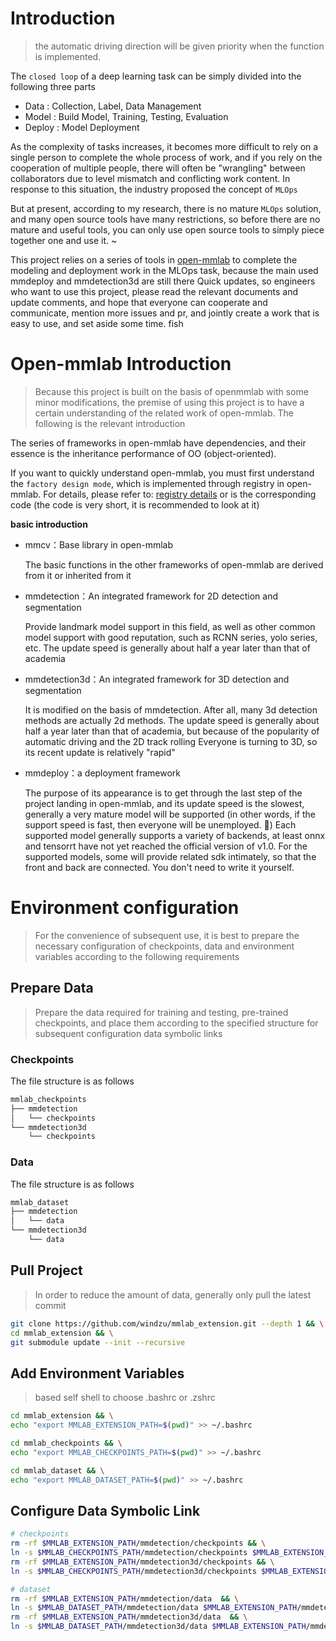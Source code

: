 # Introduction

> the automatic driving direction will be given priority when the function is implemented.

The `closed loop` of a deep learning task can be simply divided into the following three parts

- Data : Collection, Label, Data Management
- Model : Build Model, Training, Testing, Evaluation
- Deploy : Model Deployment

As the complexity of tasks increases, it becomes more difficult to rely on a single person to complete the whole process of work, and if you rely on the cooperation of multiple people, there will often be "wrangling" between collaborators due to level mismatch and conflicting work content. In response to this situation, the industry proposed the concept of `MLOps`

But at present, according to my research, there is no mature `MLOps` solution, and many open source tools have many restrictions, so before there are no mature and useful tools, you can only use open source tools to simply piece together one and use it. ~

This project relies on a series of tools in [open-mmlab](https://github.com/open-mmlab) to complete the modeling and deployment work in the MLOps task, because the main used mmdeploy and mmdetection3d are still there Quick updates, so engineers who want to use this project, please read the relevant documents and update comments, and hope that everyone can cooperate and communicate, mention more issues and pr, and jointly create a work that is easy to use, and set aside some time. fish

# Open-mmlab Introduction

> Because this project is built on the basis of openmmlab with some minor modifications, the premise of using this project is to have a certain understanding of the related work of open-mmlab. The following is the relevant introduction

The series of frameworks in open-mmlab have dependencies, and their essence is the inheritance performance of OO (object-oriented).

If you want to quickly understand open-mmlab, you must first understand the `factory design mode`, which is implemented through registry in open-mmlab. For details, please refer to: [registry details](https://zhuanlan.zhihu.com/p/355271993) or is the corresponding code (the code is very short, it is recommended to look at it)

**basic introduction**

- mmcv：Base library in open-mmlab
  
    The basic functions in the other frameworks of open-mmlab are derived from it or inherited from it

- mmdetection：An integrated framework for 2D detection and segmentation
  
    Provide landmark model support in this field, as well as other common model support with good reputation, such as RCNN series, yolo series, etc. The update speed is generally about half a year later than that of academia

- mmdetection3d：An integrated framework for 3D detection and segmentation
  
    It is modified on the basis of mmdetection. After all, many 3d detection methods are actually 2d methods. The update speed is generally about half a year later than that of academia, but because of the popularity of automatic driving and the 2D track rolling Everyone is turning to 3D, so its recent update is relatively "rapid"

- mmdeploy：a deployment framework
  
    The purpose of its appearance is to get through the last step of the project landing in open-mmlab, and its update speed is the slowest, generally a very mature model will be supported (in other words, if the support speed is fast, then everyone will be unemployed. 😬) Each supported model generally supports a variety of backends, at least onnx and tensorrt have not yet reached the official version of v1.0. For the supported models, some will provide related sdk intimately, so that the front and back are connected. You don't need to write it yourself.

# Environment configuration

> For the convenience of subsequent use, it is best to prepare the necessary configuration of checkpoints, data and environment variables according to the following requirements

## Prepare Data

> Prepare the data required for training and testing, pre-trained checkpoints, and place them according to the specified structure for subsequent configuration data symbolic links

### Checkpoints 

The file structure is as follows

```bash
mmlab_checkpoints
├── mmdetection
│   └── checkpoints
└── mmdetection3d
    └── checkpoints
```

### Data

The file structure is as follows

```bash
mmlab_dataset
├── mmdetection
│   └── data
└── mmdetection3d
    └── data
```

## Pull Project

> In order to reduce the amount of data, generally only pull the latest commit 

```bash
git clone https://github.com/windzu/mmlab_extension.git --depth 1 && \
cd mmlab_extension && \
git submodule update --init --recursive
```

## Add Environment Variables

> based self shell to choose .bashrc or .zshrc

```bash
cd mmlab_extension && \
echo "export MMLAB_EXTENSION_PATH=$(pwd)" >> ~/.bashrc 

cd mmlab_checkpoints && \
echo "export MMLAB_CHECKPOINTS_PATH=$(pwd)" >> ~/.bashrc

cd mmlab_dataset && \
echo "export MMLAB_DATASET_PATH=$(pwd)" >> ~/.bashrc
```

## Configure Data Symbolic Link

```bash
# checkpoints
rm -rf $MMLAB_EXTENSION_PATH/mmdetection/checkpoints && \
ln -s $MMLAB_CHECKPOINTS_PATH/mmdetection/checkpoints $MMLAB_EXTENSION_PATH/mmdetection/checkpoints && \
rm -rf $MMLAB_EXTENSION_PATH/mmdetection3d/checkpoints && \
ln -s $MMLAB_CHECKPOINTS_PATH/mmdetection3d/checkpoints $MMLAB_EXTENSION_PATH/mmdetection3d/checkpoints

# dataset
rm -rf $MMLAB_EXTENSION_PATH/mmdetection/data  && \
ln -s $MMLAB_DATASET_PATH/mmdetection/data $MMLAB_EXTENSION_PATH/mmdetection/data && \
rm -rf $MMLAB_EXTENSION_PATH/mmdetection3d/data  && \
ln -s $MMLAB_DATASET_PATH/mmdetection3d/data $MMLAB_EXTENSION_PATH/mmdetection3d/data 

```
